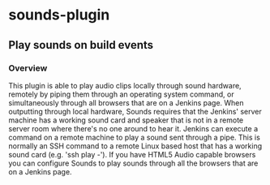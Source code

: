 # sounds-plugin
## Play sounds on build events
### Overview
This plugin is able to play audio clips locally through sound hardware, remotely by piping them through an operating system command, or simultaneously through all browsers that are on a Jenkins page.
When outputting through local hardware, Sounds requires that the Jenkins' server machine has a working sound card and speaker that is not in a remote server room where there's no one around to hear it.
Jenkins can execute a command on a remote machine to play a sound sent through a pipe. This is normally an SSH command to a remote Linux based host that has a working sound card (e.g. 'ssh <host> play -').
If you have HTML5 Audio capable browsers you can configure Sounds to play sounds through all the browsers that are on a Jenkins page.
